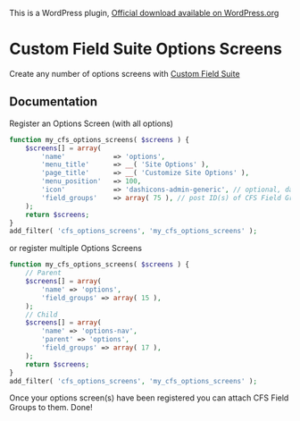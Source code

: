 This is a WordPress plugin, [Official download available on WordPress.org](http://wordpress.org/plugins/cfs-options-screens/)

# Custom Field Suite Options Screens

Create any number of options screens with [Custom Field Suite](http://customfieldsuite.com)

## Documentation

Register an Options Screen (with all options)

```php
function my_cfs_options_screens( $screens ) {
	$screens[] = array(
		'name'            => 'options',
		'menu_title'      => __( 'Site Options' ),
		'page_title'      => __( 'Customize Site Options' ),
		'menu_position'   => 100,
		'icon'            => 'dashicons-admin-generic', // optional, dashicons-admin-generic is the default
		'field_groups'    => array( 75 ), // post ID(s) of CFS Field Group to use on this page
	);
	return $screens;
}
add_filter( 'cfs_options_screens', 'my_cfs_options_screens' );
```

or register multiple Options Screens

```php
function my_cfs_options_screens( $screens ) {
	// Parent
	$screens[] = array(
		'name' => 'options',
		'field_groups' => array( 15 ),
	);
	// Child
	$screens[] = array(
		'name' => 'options-nav',
		'parent' => 'options',
		'field_groups' => array( 17 ),
	);
	return $screens;
}
add_filter( 'cfs_options_screens', 'my_cfs_options_screens' );
```

Once your options screen(s) have been registered you can attach CFS Field Groups to them. Done!
